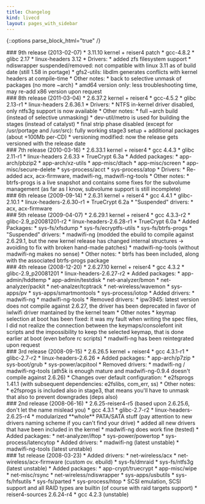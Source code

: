 ```yaml
---
title: Changelog
kind: livecd
layout: pages_with_sidebar
---
```


{::options parse_block_html="true" /}

<article>
### 9th release (2013-02-07)
* 3.11.10 kernel + reiser4 patch
* gcc-4.8.2
* glibc 2.17
* linux-headers 3.12
* Drivers:
    * added zfs filesystem support
    * ndiswrapper suspended/removed: not compatible with linux 3.11 as of build date (still 1.58 in portage)
    * gfs2-utils: libdlm generates conflicts with kernel headers at compile-time
* Other notes:
    * back to selective unmask of packages (no more ~arch)
	* amd64 version only: less troubleshooting time, may re-add x86 version upon request
</article>

<article>
### 8th release (2011-03-04)
* 2.6.37.2 kernel + reiser4
* gcc-4.5.2
* glibc 2.13-r1
* linux-headers 2.6.36.1
* Drivers:
    * NTFS in-kernel driver disabled, only ntfs3g support is now available
* Other notes:
    * full ~arch build (instead of selective unmasking)
    * dev-util/metro is used for building the stages (instead of catalyst)
    * final strip phase disabled (except for /usr/portage and /usr/src): fully working stage3 setup + additional packages (about +100Mb per-CD)
    * versioning modified: now the release gets versioned with the release date
</article>

<article>
### 7th release (2010-03-16)
* 2.6.33.1 kernel + reiser4
* gcc 4.4.3
* glibc 2.11-r1
* linux-headers 2.6.33
* TrueCrypt 6.3a
* Added packages:
    * app-arch/pbzip2
    * app-arch/xz-utils
    * app-misc/dtach
    * app-misc/screen
    * app-misc/secure-delete
    * sys-process/acct
    * sys-process/atop
* Drivers:
    * Re-added acx, acx-firmware, madwifi-ng, madwifi-ng-tools
* Other notes:
    * btrfs-progs is a live snapshot and contains some fixes for the subvolume management (as far as I know, subvolume support is still incomplete)
</article>

<article>
### 6th release (2009-09-14)
* 2.6.31 kernel + reiser4
* gcc 4.4.1
* glibc-2.10.1
* linux-headers-2.6.30-r1
* TrueCrypt 6.2a
* "Suspended" drivers:
    * acx, acx-firmware
</article>

<article>
### 5th release (2009-04-07)
* 2.6.29.1 kernel + reiser4
* gcc 4.3.3-r2
* glibc-2.9_p20081201-r2
* linux-headers-2.6.28-r1
* TrueCrypt 6.0a
* Added Packages:
    * sys-fs/xfsdump
    * sys-fs/ecryptfs-utils
    * sys-fs/btrfs-progs
* "Suspended" drivers:
    * madwifi-ng (modded the ebuild to compile against 2.6.29.1, but the new kernel release has changed internal structures -> avoiding to fix with broken hand-made patches)
    * madwifi-ng-tools (without madwifi-ng makes no sense)
* Other notes:
    * btrfs has been included, along with the associated btrfs-progs package
</article>

<article>
### 4th release (2008-12-20)
* 2.6.27.10 kernel + reiser4
* gcc 4.3.2
* glibc-2.9_p20081201
* linux-headers-2.6.27-r2
* Added packages:
    * app-admin/hddtemp
    * app-admin/testdisk
    * net-analyzer/bmon
    * net-analyzer/packit
    * net-analzer/tcptrack
    * net-wireless/wavemon
    * sys-apps/pv
    * sys-apps/smartmontools
    * sys-process/iotop
* Added drivers:
    * madwifi-ng
    * madwifi-ng-tools
* Removed drivers:
    * ipw3945: latest version does not compile against 2.6.27, the driver has been deprecated in favor of iwlwifi driver mantained by the kernel team
* Other notes
    * keymap selection at boot has been fixed: it was my fault when writing the spec files, I did not realize the connection between the keymaps/consolefont init scripts and the impossibility to keep the selected keymap, that is done earlier at boot (even before rc scripts)
    * madwifi-ng has been reintegrated upon request
</article>

<article>
### 3rd release (2008-09-15)
* 2.6.26.5 kernel + reiser4
* gcc 4.3.1-r1
* glibc-2.7-r2
* linux-headers-2.6.26
* Added packages:
    * app-arch/p7zip
    * sys-boot/grub
    * sys-power/acpitool
* Removed drivers:
    * madwifi-ng / madwifi-ng-tools (ath5k is enough mature and madwifi-ng-0.9.4 doesn't compile against 2.6.26)
* Changes over default configuration:
    * e2fsprogs 1.41.1 (with subsequent dependencies: e2fslibs, com_err, ss)
* Other notes:
    * e2fsprogs is included also in stage3, that means you'll have to unmask that also to prevent downgrades (deps also)
</article>

<article>
### 2nd release (2008-06-16)
* 2.6.25-reiser4-r5 (based upon 2.6.25.6, don't let the name mislead you)
* gcc 4.3.1
* glibc-2.7-r2
* linux-headers-2.6.25-r4
* modularized **whole** PATA/SATA stuff (pay attention to new drivers naming scheme if you can't find your drive)
* added all new drivers that have been included in the kernel
* madwifi-ng does work fine (tested)
* Added packages:
    * net-analyzer/iftop
    * sys-power/powertop
    * sys-process/latencytop
* Added drivers:
    * madwifi-ng (latest unstable)
    * madwifi-ng-tools (latest unstable)
</article>

<article>
### 1st release (2008-03-23)
* Added drivers:
    * net-wireless/acx
    * net-wireless/acx-firmware (custom ov. ebuild)
    * sys-fs/dmraid
    * sys-fs/ntfs3g (latest unstable)
* Added packages:
    * app-crypt/truecrypt
    * app-misc/wipe
    * net-misc/rsync
    * net-wireless/ndiswrapper
    * sys-apps/usbutils
    * sys-fs/hfsutils
    * sys-fs/parted
    * sys-process/htop
* SCSI emulation, SCSI support and all RAID types are builtin (of course with raid targets support)
* reiser4-sources 2.6.24-r4
* gcc 4.2.3 (unstable)
</article>

